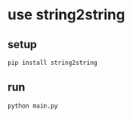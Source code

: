 # use string2string

## setup

```shell
pip install string2string
```

## run

```shell
python main.py
```
